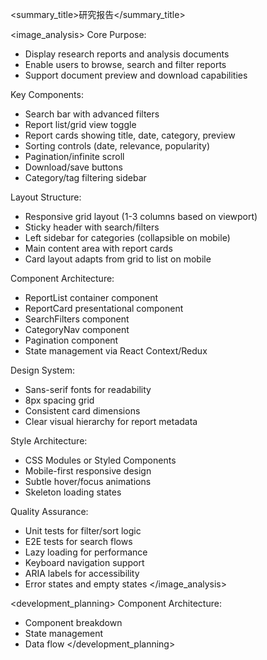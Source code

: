 
<summary_title>研究报告</summary_title>

<image_analysis>
Core Purpose:
- Display research reports and analysis documents
- Enable users to browse, search and filter reports
- Support document preview and download capabilities

Key Components:
- Search bar with advanced filters
- Report list/grid view toggle
- Report cards showing title, date, category, preview
- Sorting controls (date, relevance, popularity)
- Pagination/infinite scroll
- Download/save buttons
- Category/tag filtering sidebar

Layout Structure:
- Responsive grid layout (1-3 columns based on viewport)
- Sticky header with search/filters
- Left sidebar for categories (collapsible on mobile)
- Main content area with report cards
- Card layout adapts from grid to list on mobile

Component Architecture:
- ReportList container component
- ReportCard presentational component
- SearchFilters component
- CategoryNav component
- Pagination component
- State management via React Context/Redux

Design System:
- Sans-serif fonts for readability
- 8px spacing grid
- Consistent card dimensions
- Clear visual hierarchy for report metadata

Style Architecture:
- CSS Modules or Styled Components
- Mobile-first responsive design
- Subtle hover/focus animations
- Skeleton loading states

Quality Assurance:
- Unit tests for filter/sort logic
- E2E tests for search flows
- Lazy loading for performance
- Keyboard navigation support
- ARIA labels for accessibility
- Error states and empty states
</image_analysis>

<development_planning>
Component Architecture:
- Component breakdown
- State management
- Data flow
</development_planning>